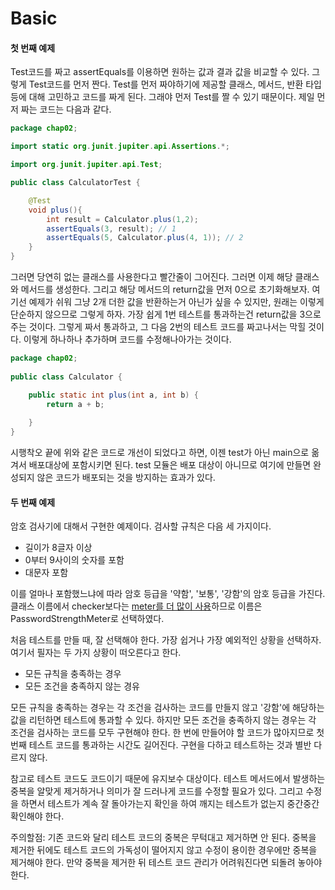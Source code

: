 # Basic



#### 첫 번째 예제

Test코드를 짜고 assertEquals를 이용하면 원하는 값과 결과 값을 비교할 수 있다. 그렇게 Test코드를 먼저 짠다. Test를 먼저 짜야하기에 제공할 클래스, 메서드, 반환 타입 등에 대해 고민하고 코드를 짜게 된다. 그래야 먼저 Test를 짤 수 있기 때문이다. 제일 먼저 짜는 코드는 다음과 같다.

```java
package chap02;

import static org.junit.jupiter.api.Assertions.*;

import org.junit.jupiter.api.Test;

public class CalculatorTest {

	@Test
	void plus(){
		int result = Calculator.plus(1,2);
		assertEquals(3, result); // 1
		assertEquals(5, Calculator.plus(4, 1)); // 2
	}
}
```

그러면 당연히 없는 클래스를 사용한다고 빨간줄이 그어진다. 그러면 이제 해당 클래스와 메서드를 생성한다. 그리고 해당 메서드의 return값을 먼저 0으로 초기화해보자. 여기선 예제가 쉬워 그냥 2개 더한 값을 반환하는거 아닌가 싶을 수 있지만, 원래는 이렇게 단순하지 않으므로 그렇게 하자. 가장 쉽게 1번 테스트를 통과하는건 return값을 3으로 주는 것이다. 그렇게 짜서 통과하고, 그 다음 2번의 테스트 코드를 짜고나서는 막힐 것이다. 이렇게 하나하나 추가하며 코드를 수정해나아가는 것이다.

```java
package chap02;
	
public class Calculator {

	public static int plus(int a, int b) {
		return a + b;
		
	}
}

```

시행착오 끝에 위와 같은 코드로 개선이 되었다고 하면, 이젠 test가 아닌 main으로 옮겨서 배포대상에 포함시키면 된다. test 모듈은 배포 대상이 아니므로 여기에 만들면 완성되지 않은 코드가 배포되는 것을 방지하는 효과가 있다.



#### 두 번째 예제

암호 검사기에 대해서 구현한 예제이다. 검사할 규칙은 다음 세 가지이다.

- 길이가 8글자 이상
- 0부터 9사이의 숫자를 포함
- 대문자 포함

이를 얼마나 포함했느냐에 따라 암호 등급을 '약함', '보통', '강함'의 암호 등급을 가진다. 클래스 이름에서 checker보다는 <u>meter를 더 많이 사용</u>하므로 이름은 PasswordStrengthMeter로 선택하였다.

처음 테스트를 만들 때, 잘 선택해야 한다. 가장 쉽거나 가장 예외적인 상황을 선택하자. 여기서 필자는 두 가지 상황이 떠오른다고 한다.

- 모든 규칙을 충족하는 경우
- 모든 조건을 충족하지 않는 경유

모든 규칙을 충족하는 경우는 각 조건을 검사하는 코드를 만들지 않고 '강함'에 해당하는 값을 리턴하면 테스트에 통과할 수 있다. 하지만 모든 조건을 충족하지 않는 경우는 각 조건을 검사하는 코드를 모두 구현해야 한다. 한 번에 만들어야 할 코드가 많아지므로 첫 번째 테스트 코드를 통과하는 시간도 길어진다. 구현을 다하고 테스트하는 것과 별반 다르지 않다.

참고로 테스트 코드도 코드이기 때문에 유지보수 대상이다. 테스트 메서드에서 발생하는 중복을 알맞게 제거하거나 의미가 잘 드러나게 코드를 수정할 필요가 있다. 그리고 수정을 하면서 테스트가 계속 잘 돌아가는지 확인을 하여 깨지는 테스트가 없는지 중간중간 확인해야 한다.

주의할점: 기존 코드와 달리 테스트 코드의 중복은 무턱대고 제거하면 안 된다. 중복을 제거한 뒤에도 테스트 코드의 가독성이 떨어지지 않고 수정이 용이한 경우에만 중복을 제거해야 한다. 만약 중복을 제거한 뒤 테스트 코드 관리가 어려워진다면 되돌려 놓아야 한다.